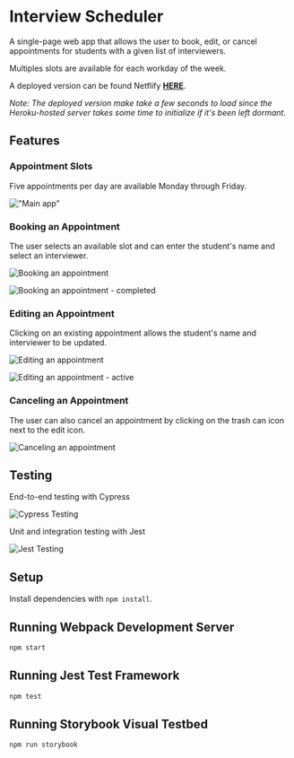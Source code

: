 # Interview Scheduler

A single-page web app that allows the user to book, edit, or cancel appointments for students with a given list of interviewers.

Multiples slots are available for each workday of the week.

A deployed version can be found Netflify [**HERE**](https://condescending-mirzakhani-923f54.netlify.app/).

_Note: The deployed version make take a few seconds to load since the Heroku-hosted server takes some time to initialize if it's been left dormant._

## Features

### Appointment Slots

Five appointments per day are available Monday through Friday.

!["Main app"](https://github.com/leepavelich/scheduler/blob/master/docs/main-app.png?raw=true)

### Booking an Appointment

The user selects an available slot and can enter the student's name and select an interviewer.

![Booking an appointment](https://github.com/leepavelich/scheduler/blob/master/docs/book-appointment.png?raw=true)

![Booking an appointment - completed](https://github.com/leepavelich/scheduler/blob/master/docs/book-appointment-complete.png?raw=true)

### Editing an Appointment

Clicking on an existing appointment allows the student's name and interviewer to be updated.

![Editing an appointment](https://github.com/leepavelich/scheduler/blob/master/docs/edit-appointment.png?raw=true)

![Editing an appointment - active](https://github.com/leepavelich/scheduler/blob/master/docs/edit-appointment-editing.png?raw=true)

### Canceling an Appointment

The user can also cancel an appointment by clicking on the trash can icon next to the edit icon.

![Canceling an appointment](https://github.com/leepavelich/scheduler/blob/master/docs/cancel-appointment.png?raw=true)

## Testing

End-to-end testing with Cypress

![Cypress Testing](https://github.com/leepavelich/scheduler/blob/master/docs/cypress-testing.png?raw=true)

Unit and integration testing with Jest

![Jest Testing](https://github.com/leepavelich/scheduler/blob/master/docs/jest-coverage.png?raw=true)

## Setup

Install dependencies with `npm install`.

## Running Webpack Development Server

```sh
npm start
```

## Running Jest Test Framework

```sh
npm test
```

## Running Storybook Visual Testbed

```sh
npm run storybook
```
